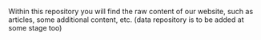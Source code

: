 Within this repository you will find the raw content of our website, such as articles, some additional content, etc. (data repository is to be added at some stage too)